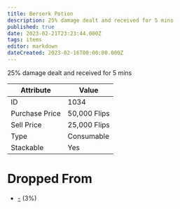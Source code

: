 ```yaml
---
title: Berserk Potion
description: 25% damage dealt and received for 5 mins
published: true
date: 2023-02-21T23:23:44.000Z
tags: items
editor: markdown
dateCreated: 2023-02-16T00:00:00.000Z
---
```


25% damage dealt and received for 5 mins

|Attribute|Value|
|-|-|
|ID|1034|
|Purchase Price|50,000 Flips|
|Sell Price|25,000 Flips|
|Type|Consumable|
|Stackable|Yes|


# Dropped From
 * [-](/monsters/-.md) (3%)
